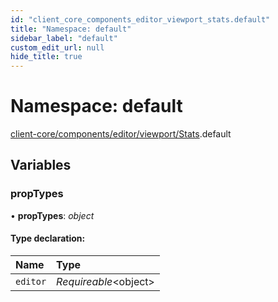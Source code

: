 ```yaml
---
id: "client_core_components_editor_viewport_stats.default"
title: "Namespace: default"
sidebar_label: "default"
custom_edit_url: null
hide_title: true
---
```


# Namespace: default

[client-core/components/editor/viewport/Stats](client_core_components_editor_viewport_stats.md).default

## Variables

### propTypes

• **propTypes**: *object*

#### Type declaration:

Name | Type |
:------ | :------ |
`editor` | *Requireable*<object\> |
